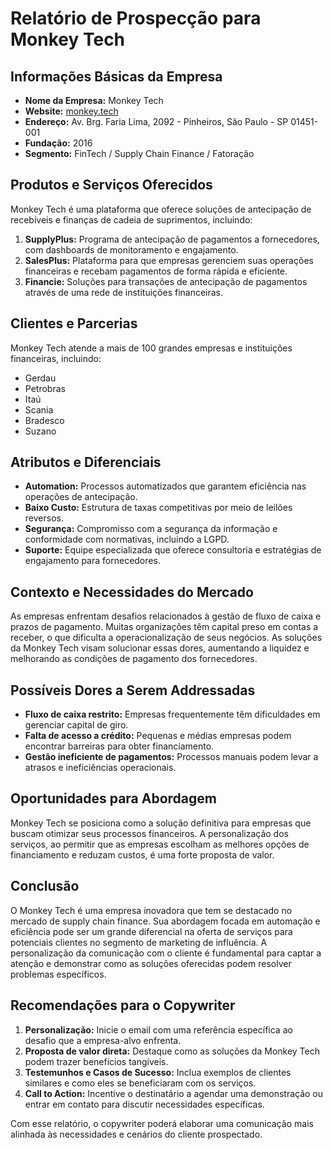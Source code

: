# Relatório de Prospecção para Monkey Tech

## Informações Básicas da Empresa
- **Nome da Empresa:** Monkey Tech
- **Website:** [monkey.tech](http://www.monkey.tech)
- **Endereço:** Av. Brg. Faria Lima, 2092 - Pinheiros, São Paulo - SP 01451-001
- **Fundação:** 2016
- **Segmento:** FinTech / Supply Chain Finance / Fatoração

## Produtos e Serviços Oferecidos
Monkey Tech é uma plataforma que oferece soluções de antecipação de recebíveis e finanças de cadeia de suprimentos, incluindo:

1. **SupplyPlus:** Programa de antecipação de pagamentos a fornecedores, com dashboards de monitoramento e engajamento.
2. **SalesPlus:** Plataforma para que empresas gerenciem suas operações financeiras e recebam pagamentos de forma rápida e eficiente.
3. **Financie:** Soluções para transações de antecipação de pagamentos através de uma rede de instituições financeiras.

## Clientes e Parcerias
Monkey Tech atende a mais de 100 grandes empresas e instituições financeiras, incluindo:
- Gerdau
- Petrobras
- Itaú
- Scania
- Bradesco
- Suzano

## Atributos e Diferenciais
- **Automation:** Processos automatizados que garantem eficiência nas operações de antecipação.
- **Baixo Custo:** Estrutura de taxas competitivas por meio de leilões reversos.
- **Segurança:** Compromisso com a segurança da informação e conformidade com normativas, incluindo a LGPD.
- **Suporte:** Equipe especializada que oferece consultoria e estratégias de engajamento para fornecedores.

## Contexto e Necessidades do Mercado
As empresas enfrentam desafios relacionados à gestão de fluxo de caixa e prazos de pagamento. Muitas organizações têm capital preso em contas a receber, o que dificulta a operacionalização de seus negócios. As soluções da Monkey Tech visam solucionar essas dores, aumentando a liquidez e melhorando as condições de pagamento dos fornecedores.

## Possíveis Dores a Serem Addressadas
- **Fluxo de caixa restrito:** Empresas frequentemente têm dificuldades em gerenciar capital de giro.
- **Falta de acesso a crédito:** Pequenas e médias empresas podem encontrar barreiras para obter financiamento.
- **Gestão ineficiente de pagamentos:** Processos manuais podem levar a atrasos e ineficiências operacionais.

## Oportunidades para Abordagem
Monkey Tech se posiciona como a solução definitiva para empresas que buscam otimizar seus processos financeiros. A personalização dos serviços, ao permitir que as empresas escolham as melhores opções de financiamento e reduzam custos, é uma forte proposta de valor.

## Conclusão
O Monkey Tech é uma empresa inovadora que tem se destacado no mercado de supply chain finance. Sua abordagem focada em automação e eficiência pode ser um grande diferencial na oferta de serviços para potenciais clientes no segmento de marketing de influência. A personalização da comunicação com o cliente é fundamental para captar a atenção e demonstrar como as soluções oferecidas podem resolver problemas específicos. 

## Recomendações para o Copywriter
1. **Personalização:** Inicie o email com uma referência específica ao desafio que a empresa-alvo enfrenta.
2. **Proposta de valor direta:** Destaque como as soluções da Monkey Tech podem trazer benefícios tangíveis.
3. **Testemunhos e Casos de Sucesso:** Inclua exemplos de clientes similares e como eles se beneficiaram com os serviços.
4. **Call to Action:** Incentive o destinatário a agendar uma demonstração ou entrar em contato para discutir necessidades específicas.

Com esse relatório, o copywriter poderá elaborar uma comunicação mais alinhada às necessidades e cenários do cliente prospectado.